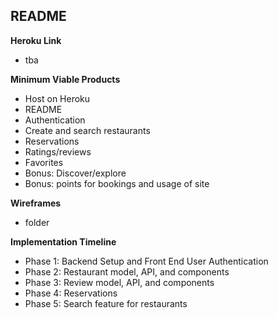 ## README

**Heroku Link**
- tba

**Minimum Viable Products**
- Host on Heroku
- README
- Authentication
- Create and search restaurants
- Reservations
- Ratings/reviews
- Favorites
- Bonus: Discover/explore
- Bonus: points for bookings and usage of site

**Wireframes**
- folder

**Implementation Timeline**
- Phase 1: Backend Setup and Front End User Authentication
- Phase 2: Restaurant model, API, and components
- Phase 3: Review model, API, and components
- Phase 4: Reservations
- Phase 5: Search feature for restaurants
